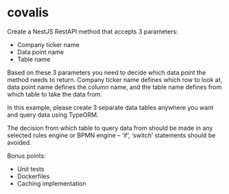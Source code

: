 # covalis

Create a NestJS RestAPI method that accepts 3 parameters:

* Company ticker name
* Data point name
* Table name

Based on these 3 parameters you need to decide which data point the method needs to
return. Company ticker name defines which row to look at, data point name defines the
column name, and the table name defines from which table to take the data from.

In this example, please create 3 separate data tables anywhere you want and query data
using TypeORM.

The decision from which table to query data from should be made in any selected rules
engine or BPMN engine – ‘if’, ‘switch’ statements should be avoided.

Bonus points:

* Unit tests
* Dockerfiles
* Caching implementation